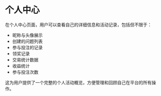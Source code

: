 # 个人中心

在个人中心页面，用户可以查看自己的详细信息和活动记录，包括但不限于：

* 昵称与头像展示
* 创建的问题列表
* 参与投注的记录
* 领奖记录
* 交易统计数据
* 收益统计
* 参与投注次数

这为用户提供了一个完整的个人活动概览，方便管理和回顾自己在平台的所有操作。
